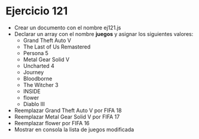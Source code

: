 # Ejercicio 121

- Crear un documento con el nombre ej121.js
- Declarar un array con el nombre **juegos** y asignar los siguientes valores:
  - Grand Theft Auto V
  - The Last of Us Remastered
  - Persona 5
  - Metal Gear Solid V
  - Uncharted 4
  - Journey
  - Bloodborne
  - The Witcher 3
  - INSIDE
  - flower
  - Diablo III
- Reemplazar Grand Theft Auto V por FIFA 18
- Reemplazar Metal Gear Solid V por FIFA 17
- Reemplazar flower por FIFA 16
- Mostrar en consola la lista de juegos modificada
